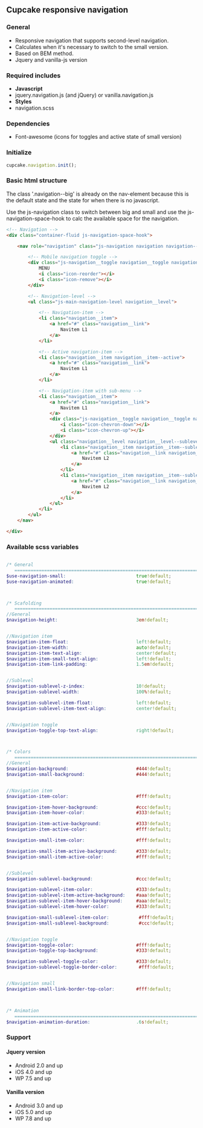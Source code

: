 ## Cupcake responsive navigation

### General
- Responsive navigation that supports second-level navigation.
- Calculates when it's necessary to switch to the small version.
- Based on BEM method.
- Jquery and vanilla-js version


### Required includes
- **Javascript**
 - jquery.navigation.js (and jQuery) or vanilla.navigation.js
- **Styles**
 - navigation.scss


### Dependencies
- Font-awesome (icons for toggles and active state of small version)


### Initialize
```javascript
cupcake.navigation.init();
```

### Basic html structure
The class '.navigation--big' is already on the nav-element because this is the default state and the state for when there is no javascript.

Use the js-navigation class to switch between big and small and use the js-navigation-space-hook to calc the available space for the navigation.
```html
<!-- Navigation -->
<div class="container-fluid js-navigation-space-hook">

    <nav role="navigation" class="js-navigation navigation navigation--big">

        <!-- Mobile navigation toggle -->
        <div class="js-navigation__toggle navigation__toggle navigation__toggle--top">
            MENU
            <i class="icon-reorder"></i>
            <i class="icon-remove"></i>
        </div>

        <!-- Navigation-level -->
        <ul class="js-main-navigation-level navigation__level">

            <!-- Navigation-item -->
            <li class="navigation__item">
                <a href="#" class="navigation__link">
                    Navitem L1
                </a>
            </li>

            <!-- Active navigation-item -->
            <li class="navigation__item navigation__item--active">
                <a href="#" class="navigation__link">
                    Navitem L1
                </a>
            </li>

            <!-- Navigation-item with sub-menu -->
            <li class="navigation__item">
                <a href="#" class="navigation__link">
                    Navitem L1
                </a>
                <div class="js-navigation__toggle navigation__toggle navigation__toggle--submenu">
                    <i class="icon-chevron-down"></i>
                    <i class="icon-chevron-up"></i>
                </div>
                <ul class="navigation__level navigation__level--sublevel">
                    <li class="navigation__item navigation__item--sublevel">
                        <a href="#" class="navigation__link navigation__link--sublevel">
                            Navitem L2
                        </a>
                    </li>
                    <li class="navigation__item navigation__item--sublevel">
                        <a href="#" class="navigation__link navigation__link--sublevel">
                            Navitem L2
                        </a>
                    </li>
                </ul>
            </li>
        </ul>
    </nav>

</div>

```
### Available scss variables
```scss

/* General
   ========================================================================== */
$use-navigation-small:                          true!default;
$use-navigation-animated:                       true!default;



/* Scafolding
   ========================================================================== */
//General
$navigation-height:                             3em!default;


//Navigation item
$navigation-item-float:                         left!default;
$navigation-item-width:                         auto!default;
$navigation-item-text-align:                    center!default;
$navigation-item-small-text-align:              left!default;
$navigation-item-link-padding:                  1.5em!default;


//Sublevel
$navigation-sublevel-z-index:                   10!default;
$navigation-sublevel-width:                     100%!default;

$navigation-sublevel-item-float:                left!default;
$navigation-sublevel-item-text-align:           center!default;


//Navigation toggle
$navigation-toggle-top-text-align:              right!default;



/* Colors
   ========================================================================== */
//General
$navigation-background:                         #444!default;
$navigation-small-background:                   #444!default;


//Navigation item
$navigation-item-color:                         #fff!default;

$navigation-item-hover-background:              #ccc!default;
$navigation-item-hover-color:                   #333!default;

$navigation-item-active-background:             #333!default;
$navigation-item-active-color:                  #fff!default;

$navigation-small-item-color:                   #fff!default;

$navigation-small-item-active-background:       #333!default;
$navigation-small-item-active-color:            #fff!default;


//Sublevel
$navigation-sublevel-background:                #ccc!default;

$navigation-sublevel-item-color:                #333!default;
$navigation-sublevel-item-active-background:    #aaa!default;
$navigation-sublevel-item-hover-background:     #aaa!default;
$navigation-sublevel-item-hover-color:          #333!default;

$navigation-small-sublevel-item-color:           #fff!default;
$navigation-small-sublevel-background:           #ccc!default;


//Navigation toggle
$navigation-toggle-color:                       #fff!default;
$navigation-toggle-top-background:              #333!default;

$navigation-sublevel-toggle-color:              #333!default;
$navigation-sublevel-toggle-border-color:        #fff!default;


//Navigation small
$navigation-small-link-border-top-color:        #fff!default;



/* Animation
   ========================================================================== */
$navigation-animation-duration:                 .6s!default;

```


### Support

#### Jquery version
- Android 2.0 and up
- iOS 4.0 and up
- WP 7.5 and up

#### Vanilla version
- Android 3.0 and up
- iOS 5.0 and up
- WP 7.8 and up
